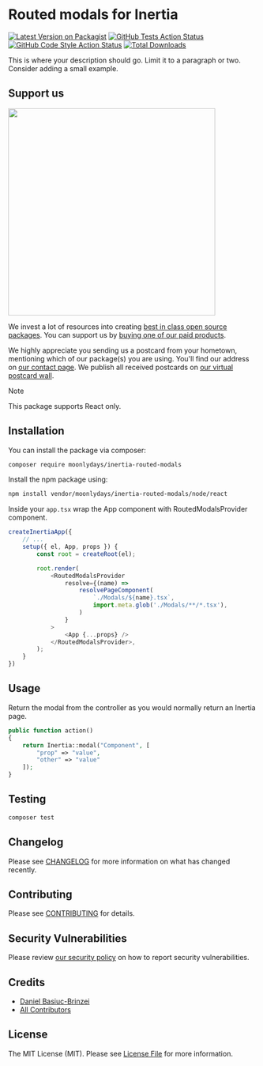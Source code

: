 # Routed modals for Inertia

[![Latest Version on Packagist](https://img.shields.io/packagist/v/moonlydays/inertia-routed-modals.svg?style=flat-square)](https://packagist.org/packages/moonlydays/inertia-routed-modals)
[![GitHub Tests Action Status](https://img.shields.io/github/actions/workflow/status/moonlydays/inertia-routed-modals/run-tests.yml?branch=main&label=tests&style=flat-square)](https://github.com/moonlydays/inertia-routed-modals/actions?query=workflow%3Arun-tests+branch%3Amain)
[![GitHub Code Style Action Status](https://img.shields.io/github/actions/workflow/status/moonlydays/inertia-routed-modals/fix-php-code-style-issues.yml?branch=main&label=code%20style&style=flat-square)](https://github.com/moonlydays/inertia-routed-modals/actions?query=workflow%3A"Fix+PHP+code+style+issues"+branch%3Amain)
[![Total Downloads](https://img.shields.io/packagist/dt/moonlydays/inertia-routed-modals.svg?style=flat-square)](https://packagist.org/packages/moonlydays/inertia-routed-modals)

This is where your description should go. Limit it to a paragraph or two. Consider adding a small example.

## Support us

[<img src="https://github-ads.s3.eu-central-1.amazonaws.com/inertia-routed-modals.jpg?t=1" width="419px" />](https://spatie.be/github-ad-click/inertia-routed-modals)

We invest a lot of resources into creating [best in class open source packages](https://spatie.be/open-source). You can
support us by [buying one of our paid products](https://spatie.be/open-source/support-us).

We highly appreciate you sending us a postcard from your hometown, mentioning which of our package(s) you are using.
You'll find our address on [our contact page](https://spatie.be/about-us). We publish all received postcards
on [our virtual postcard wall](https://spatie.be/open-source/postcards).

> [!NOTE]
> This package supports React only.

## Installation

You can install the package via composer:

```bash
composer require moonlydays/inertia-routed-modals
```

Install the npm package using:

```bash
npm install vendor/moonlydays/inertia-routed-modals/node/react
```


Inside your `app.tsx` wrap the App component with RoutedModalsProvider component.

```js
createInertiaApp({
    // ...
    setup({ el, App, props }) {
        const root = createRoot(el);

        root.render(
            <RoutedModalsProvider
                resolve={(name) =>
                    resolvePageComponent(
                        `./Modals/${name}.tsx`,
                        import.meta.glob('./Modals/**/*.tsx'),
                    )
                }
            >
                <App {...props} />
            </RoutedModalsProvider>,
        );
    }
})
```

## Usage

Return the modal from the controller as you would normally return an Inertia page.

```php
public function action()
{
    return Inertia::modal("Component", [
        "prop" => "value",
        "other" => "value"
    ]);
}
```

## Testing

```bash
composer test
```

## Changelog

Please see [CHANGELOG](CHANGELOG.md) for more information on what has changed recently.

## Contributing

Please see [CONTRIBUTING](CONTRIBUTING.md) for details.

## Security Vulnerabilities

Please review [our security policy](../../security/policy) on how to report security vulnerabilities.

## Credits

- [Daniel Basiuc-Brinzei](https://github.com/MoonlyDays)
- [All Contributors](../../contributors)

## License

The MIT License (MIT). Please see [License File](LICENSE.md) for more information.
